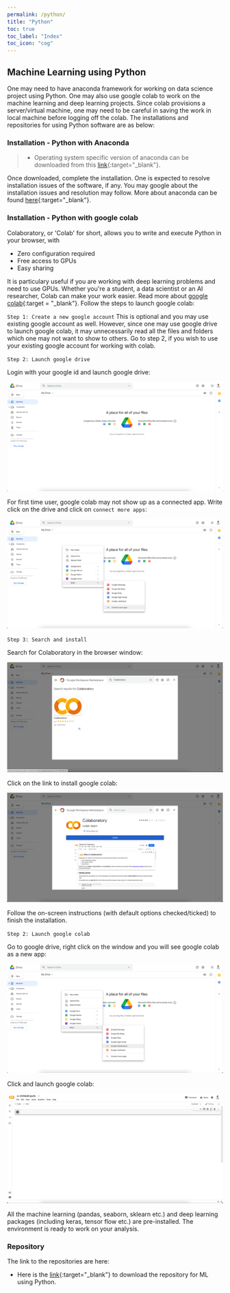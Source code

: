 ```yaml
---
permalink: /python/
title: "Python"
toc: true
toc_label: "Index"
toc_icon: "cog"
---
```


## Machine Learning using Python
One may need to have anaconda framework for working on data science project using Python. One may also use google colab to work on the machine learning and deep learning projects. Since colab provisions a server/virtual machine, one may need to be careful in saving the work in local machine before logging off the colab. The installations and repositories for using Python software are as below:

### Installation - Python with Anaconda
> * Operating system specific version of anaconda can be downloaded from this [link](https://www.anaconda.com/products/individual){:target="_blank"}.

Once downloaded, complete the installation.  One is expected to resolve installation issues of the software, if any. You may google about the installation issues and resolution may follow. More about anaconda can be found [here](https://docs.anaconda.com){:target="_blank"}.

### Installation - Python with google colab
Colaboratory, or 'Colab' for short, allows you to write and execute Python in your browser, with

* Zero configuration required
* Free access to GPUs
* Easy sharing

It is particulary useful if you are working with deep learning problems and need to use GPUs. Whether you're a student, a data scientist or an AI researcher, Colab can make your work easier. Read more about [google colab](https://colab.research.google.com/notebooks/intro.ipynb){:target = "_blank"}. Follow the steps to launch google colab:

`Step 1: Create a new google account`
This is optional and you may use existing google account as well. However, since one may use google drive to launch google colab, it may unnecessarily read all the files and folders which one may not want to show to others. Go to step 2, if you wish to use your existing google account for working with colab.

`Step 2: Launch google drive`

Login with your google id and launch google drive:

![image](/assets/images/google_colab_link1.png)

For first time user, google colab may not show up as a connected app. Write click on the drive and click on `connect more apps`:

![image](/assets/images/google_colab_link2.png)

`Step 3: Search and install`

Search for Colaboratory in the browser window: 

![image](/assets/images/google_colab_link3.png)

Click on the link to install google colab:

![image](/assets/images/google_colab_link4.png)

Follow the on-screen instructions (with default options checked/ticked) to finish the installation.

`Step 2: Launch google colab`

Go to google drive, right click on the window and you will see google colab as a new app:

![image](/assets/images/google_colab_link7.png)

Click and launch google colab:

![image](/assets/images/google_colab_link8.png)

All the machine learning (pandas, seaborn, sklearn etc.) and deep learning packages (including keras, tensor flow etc.) are pre-installed. The environment is ready to work on your analysis.

### Repository
The link to the repositories are here:

* Here is the [link](https://github.com/rahul235/ML_using_Python/archive/refs/tags/v1.0.zip){:target="_blank"} to download the repository for ML using Python.
